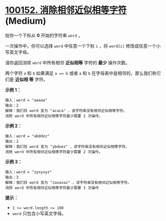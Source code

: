 # [100152. 消除相邻近似相等字符][link] (Medium)

[link]: https://leetcode.cn/contest/biweekly-contest-119/problems/remove-adjacent-almost-equal-characters/

给你一个下标从 **0** 开始的字符串 `word` 。

一次操作中，你可以选择 `word` 中任意一个下标 `i` ，将 `word[i]` 修改成任意一个小写英文字母。

请你返回消除 `word` 中所有相邻 **近似相等** 字符的 **最少** 操作次数。

两个字符 `a` 和 `b` 如果满足 `a == b` 或者 `a` 和 `b` 在字母表中是相邻的，那么我们称它们是 **近似相
等** 字符。

**示例 1：**

```
输入：word = "aaaaa"
输出：2
解释：我们将 word 变为 "acaca" ，该字符串没有相邻近似相等字符。
消除 word 中所有相邻近似相等字符最少需要 2 次操作。
```

**示例 2：**

```
输入：word = "abddez"
输出：2
解释：我们将 word 变为 "ybdoez" ，该字符串没有相邻近似相等字符。
消除 word 中所有相邻近似相等字符最少需要 2 次操作。
```

**示例 3：**

```
输入：word = "zyxyxyz"
输出：3
解释：我们将 word 变为 "zaxaxaz" ，该字符串没有相邻近似相等字符。
消除 word 中所有相邻近似相等字符最少需要 3 次操作
```

**提示：**

- `1 <= word.length <= 100`
- `word` 只包含小写英文字母。
